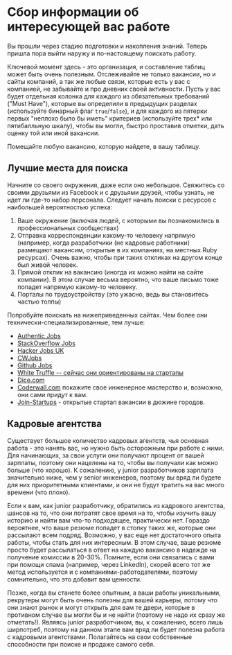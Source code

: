 # Сбор информации об интересующей вас работе

Вы прошли через стадию подготовки и накопления знаний. Теперь пришла пора выйти наружу и по-настоящему поискать работу.

Ключевой момент здесь - это организация, и составление таблиц может быть очень полезным. Отслеживайте не только вакансии, но и сайты компаний, а так же любые связи, которые есть у вас с компанией, не забывайте и про дневник своей активности. Пусть у вас будет отдельная колонка для каждого из обязательных требований ("Must Have"), которые вы определили в предыдущих разделах (используйте бинарный флаг `true`/`false`), и для каждого из пятерки первых "неплохо было бы иметь" критериев (используйте трех* или пятибалльную шкалу), чтобы вы могли, быстро проставив отметки, дать оценку той или иной вакансии.

Помещайте любую вакансию, которую найдете, в вашу таблицу.

## Лучшие места для поиска

Начните со своего окружения, даже если оно небольшое. Свяжитесь со своими друзьями из Facebook и с друзьями друзей, чтобы узнать, не идет ли где-то набор персонала. Следует начать поиски с ресурсов с наибольшей вероятностью успеха:
1. Ваше окружение (включая людей, с которыми вы познакомились в профессиональных сообществах)
2. Отправка корреспонденции какому-то человеку напрямую (например, когда разработчики (не кадровые работники) размещают вакансим, открытые в их компаниях, на местных Ruby ресурсах). Очень важно, чтобы при таких откликах на другом конце был живой человек.
3. Прямой отклик на вакансию (иногда их можно найти на сайте компании). В этом случае весьма вероятно, что ваше письмо тоже попадет напрямую какому-то человеку.
4. Порталы по трудоустройству (это ужасно, ведь вы становитесь частью толпы)

Попробуйте поискать на нижеприведенных сайтах. Чем более они технически-специализированные, тем лучше:

* [Authentic Jobs](http://www.authenticjobs.com)
* [StackOverflow Jobs](http://careers.stackoverflow.com)
* [Hacker Jobs UK](http://hackerjobs.co.uk)
* [CWJobs](http://cwjobs.co.uk)
* [Github Jobs](https://jobs.github.com/)
* [White Truffle -- сейчас они ориентированы на стартапы](http://www.whitetruffle.com)
* [Dice.com](http://www.dice.com)
* [Coderwall.com](http://coderwall.com) покажите свое инженерное мастерство и, возможно, они сами придут к вам.
* [Join-Startups](http://join-startups.com) - открытые стартап вакансии в дюжине городов.

## Кадровые агентства

Существует большое количество кадровых агентств, чья основная работа - это нанять вас, но нужно быть осторожным при работе с ними. Для начинающих, за свои услуги они получают процент от вашей зарплаты, поэтому они нацелены на то, чтобы вы получали как можно больше (что хорошо). К сожалению, у junior разработчиков зарплата значительно ниже, чем у senior инженеров, поэтому вы вряд ли будете для них приоритетными клиентами, и они не будут тратить на вас много времени (что плохо).

Если к вам, как junior разработчику, обратились из кадрового агентства, шансов на то, что они потратят свое время на то, чтобы изучить вашу историю и найти вам что-то подходящее, практически нет. Гораздо вероятнее, что ваше резюме попадет в стопку таких же, которые они рассылают всем подряд. Возможно, у вас еще нет достаточного опыта работы, чтобы стать для них интересным. В этом случае, ваше резюме просто будет рассылаться в ответ на каждую вакансию в надежде на получение комиссии в 20-30%. Помните, если они связались с вами при помощи спама (например, через LinkedIn), скорей всего тот же метод используется и с компаниями-работодателями, поэтому сомнительно, что это добавит вам ценности.

Позже, когда вы станете более опытным, а ваши работы уникальными, рекрутеры могут быть очень полезны для вашей карьеры, потому что они знают рынок и могут открыть для вам те двери, которые в противном случае вы могли бы и не найти (поэтому не надо их сразу же отметать!). Являясь junior разработчиком, вы, к сожалению, всего лишь ширпотреб, поэтому на данном этапе вам вряд ли будет полезна работа с кадровыми агентствами. Полагайтесь на свои собственные способности при поиске и продаже самого себя.